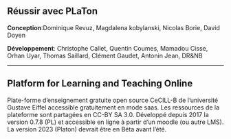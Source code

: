 ## Réussir avec PLaTon  

**Conception**:Dominique Revuz, Magdalena kobylanski, Nicolas Borie, David Doyen  

**Développement**: Christophe Callet, Quentin Coumes, Mamadou Cisse, Orhan Uyar, Thomas Saillard, Clément Gaudet, Antonin Jean, DR&NB  

---

##  Platform for Learning and Teaching Online

Plate-forme d’enseignement gratuite open source CeCILL-B  de l’université Gustave Eiffel accessible gratuitement en mode saas.
Les ressources de la plateforme sont partagées en CC-BY SA 3.0. 
Développé depuis 2017 la version 0.7.8 (PL) et accessible en ligne à partir d’un moodle (ou autre LMS).
La version 2023 (Platon) devrait être en Béta avant l’été.
